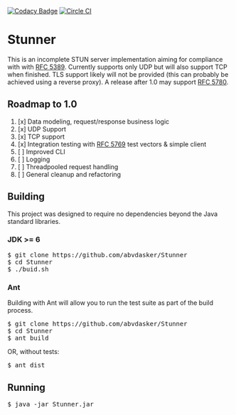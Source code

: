 [![Codacy Badge](https://api.codacy.com/project/badge/grade/4e851a87f23945f8b1b697367f06b619)](https://www.codacy.com/app/hal-c-rogers/Stunner)
[![Circle CI](https://circleci.com/gh/abvdasker/Stunner.svg?style=shield)](https://circleci.com/gh/abvdasker/Stunner)

Stunner
===
This is an incomplete STUN server implementation aiming for compliance with with [RFC 5389](https://tools.ietf.org/html/rfc5389). Currently supports only UDP but will also support TCP when finished. TLS support likely will not be provided (this can probably be achieved using a reverse proxy). A release after 1.0 may support [RFC 5780](https://tools.ietf.org/html/rfc5780).

Roadmap to 1.0
---
1. [x] Data modeling, request/response business logic
2. [x] UDP Support
3. [x] TCP support
4. [x] Integration testing with [RFC 5769](https://tools.ietf.org/html/rfc5769) test vectors & simple client
5. [ ] Improved CLI
6. [ ] Logging
7. [ ] Threadpooled request handling
8. [ ] General cleanup and refactoring

Building
---
This project was designed to require no dependencies beyond the Java standard libraries.

<h3>JDK >= 6</h3>
<pre>
$ git clone https://github.com/abvdasker/Stunner
$ cd Stunner
$ ./buid.sh
</pre>
<h3>Ant</h3>
Building with Ant will allow you to run the test suite as part of the build process.
<pre>
$ git clone https://github.com/abvdasker/Stunner
$ cd Stunner
$ ant build
</pre>
OR, without tests:
<pre>
$ ant dist
</pre>

Running
---
<pre>$ java -jar Stunner.jar</pre>
